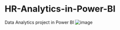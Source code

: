 # HR-Analytics-in-Power-BI
Data Analytics project in Power BI 
![image](https://user-images.githubusercontent.com/58975933/227136283-70c818da-a874-4358-a4f8-3c232071d01e.png)

